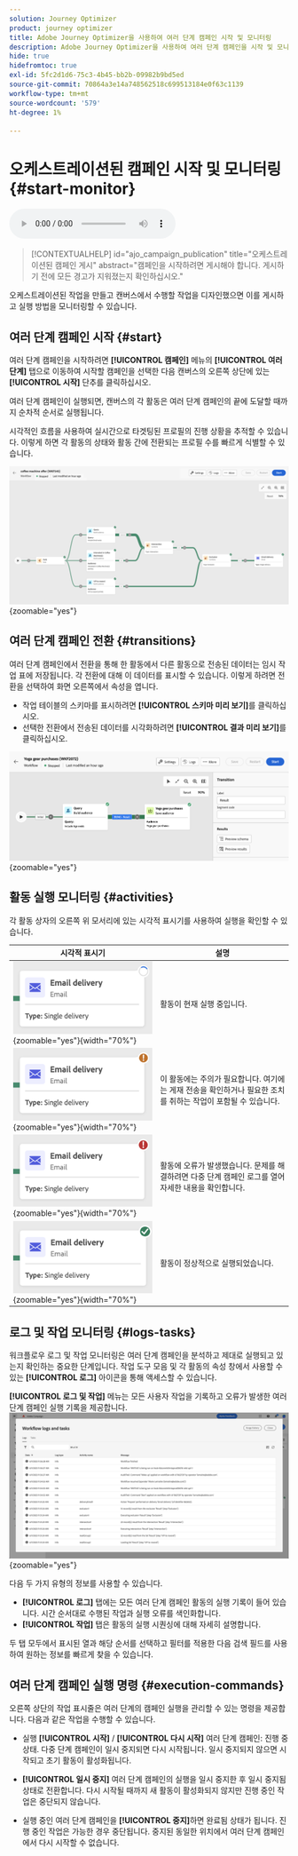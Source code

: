 ```yaml
---
solution: Journey Optimizer
product: journey optimizer
title: Adobe Journey Optimizer을 사용하여 여러 단계 캠페인 시작 및 모니터링
description: Adobe Journey Optimizer을 사용하여 여러 단계 캠페인을 시작 및 모니터링하는 방법 알아보기
hide: true
hidefromtoc: true
exl-id: 5fc2d1d6-75c3-4b45-bb2b-09982b9bd5ed
source-git-commit: 70864a3e14a748562518c699513184e0f63c1139
workflow-type: tm+mt
source-wordcount: '579'
ht-degree: 1%

---
```


# 오케스트레이션된 캠페인 시작 및 모니터링 {#start-monitor}

<audio controls><source src="../ms/assets/do-not-localize/sound.mp3" type="audio/mpeg">브라우저가 오디오 요소를 지원하지 않습니다.</audio>

>[!CONTEXTUALHELP]
>id="ajo_campaign_publication"
>title="오케스트레이션된 캠페인 게시"
>abstract="캠페인을 시작하려면 게시해야 합니다. 게시하기 전에 모든 경고가 지워졌는지 확인하십시오."


오케스트레이션된 작업을 만들고 캔버스에서 수행할 작업을 디자인했으면 이를 게시하고 실행 방법을 모니터링할 수 있습니다.

## 여러 단계 캠페인 시작 {#start}

여러 단계 캠페인을 시작하려면 **[!UICONTROL 캠페인]** 메뉴의 **[!UICONTROL 여러 단계]** 탭으로 이동하여 시작할 캠페인을 선택한 다음 캔버스의 오른쪽 상단에 있는 **[!UICONTROL 시작]** 단추를 클릭하십시오.

여러 단계 캠페인이 실행되면, 캔버스의 각 활동은 여러 단계 캠페인의 끝에 도달할 때까지 순차적 순서로 실행됩니다.

시각적인 흐름을 사용하여 실시간으로 타겟팅된 프로필의 진행 상황을 추적할 수 있습니다. 이렇게 하면 각 활동의 상태와 활동 간에 전환되는 프로필 수를 빠르게 식별할 수 있습니다.

![](assets/workflow-execution.png){zoomable="yes"}

## 여러 단계 캠페인 전환 {#transitions}

여러 단계 캠페인에서 전환을 통해 한 활동에서 다른 활동으로 전송된 데이터는 임시 작업 표에 저장됩니다. 각 전환에 대해 이 데이터를 표시할 수 있습니다. 이렇게 하려면 전환을 선택하여 화면 오른쪽에서 속성을 엽니다.

* 작업 테이블의 스키마를 표시하려면 **[!UICONTROL 스키마 미리 보기]**&#x200B;를 클릭하십시오.
* 선택한 전환에서 전송된 데이터를 시각화하려면 **[!UICONTROL 결과 미리 보기]**&#x200B;를 클릭하십시오.

![](assets/transition.png){zoomable="yes"}

## 활동 실행 모니터링 {#activities}

각 활동 상자의 오른쪽 위 모서리에 있는 시각적 표시기를 사용하여 실행을 확인할 수 있습니다.

| 시각적 표시기 | 설명 |
|-----|------------|
| ![](assets/activity-status-pending.png){zoomable="yes"}{width="70%"} | 활동이 현재 실행 중입니다. |
| ![](assets/activity-status-orange.png){zoomable="yes"}{width="70%"} | 이 활동에는 주의가 필요합니다. 여기에는 게재 전송을 확인하거나 필요한 조치를 취하는 작업이 포함될 수 있습니다. |
| ![](assets/activity-status-red.png){zoomable="yes"}{width="70%"} | 활동에 오류가 발생했습니다. 문제를 해결하려면 다중 단계 캠페인 로그를 열어 자세한 내용을 확인합니다. |
| ![](assets/activity-status-green.png){zoomable="yes"}{width="70%"} | 활동이 정상적으로 실행되었습니다. |

## 로그 및 작업 모니터링 {#logs-tasks}

워크플로우 로그 및 작업 모니터링은 여러 단계 캠페인을 분석하고 제대로 실행되고 있는지 확인하는 중요한 단계입니다. 작업 도구 모음 및 각 활동의 속성 창에서 사용할 수 있는 **[!UICONTROL 로그]** 아이콘을 통해 액세스할 수 있습니다.

**[!UICONTROL 로그 및 작업]** 메뉴는 모든 사용자 작업을 기록하고 오류가 발생한 여러 단계 캠페인 실행 기록을 제공합니다.
![](assets/workflow-logs.png){zoomable="yes"}

다음 두 가지 유형의 정보를 사용할 수 있습니다.

* **[!UICONTROL 로그]** 탭에는 모든 여러 단계 캠페인 활동의 실행 기록이 들어 있습니다. 시간 순서대로 수행된 작업과 실행 오류를 색인화합니다.
* **[!UICONTROL 작업]** 탭은 활동의 실행 시퀀싱에 대해 자세히 설명합니다.

두 탭 모두에서 표시된 열과 해당 순서를 선택하고 필터를 적용한 다음 검색 필드를 사용하여 원하는 정보를 빠르게 찾을 수 있습니다.

## 여러 단계 캠페인 실행 명령 {#execution-commands}

오른쪽 상단의 작업 표시줄은 여러 단계의 캠페인 실행을 관리할 수 있는 명령을 제공합니다. 다음과 같은 작업을 수행할 수 있습니다.

* 실행 **[!UICONTROL 시작]** / **[!UICONTROL 다시 시작]**   여러 단계 캠페인: 진행 중 상태. 다중 단계 캠페인이 일시 중지되면 다시 시작됩니다. 일시 중지되지 않으면 시작되고 초기 활동이 활성화됩니다.

* **[!UICONTROL 일시 중지]** 여러 단계 캠페인의 실행을 일시 중지한 후 일시 중지됨 상태로 전환합니다. 다시 시작될 때까지 새 활동이 활성화되지 않지만 진행 중인 작업은 중단되지 않습니다.

* 실행 중인 여러 단계 캠페인을 **[!UICONTROL 중지]**&#x200B;하면 완료됨 상태가 됩니다. 진행 중인 작업은 가능한 경우 중단됩니다. 중지된 동일한 위치에서 여러 단계 캠페인에서 다시 시작할 수 없습니다.
